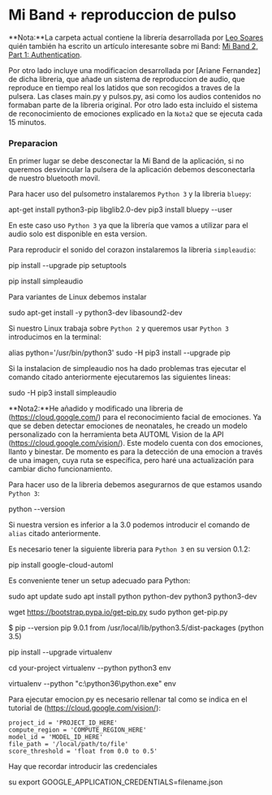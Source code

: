 # Mi Band + reproduccion de pulso

**Nota:**La carpeta actual contiene la librería desarrollada por [Leo Soares](https://github.com/leojrfs/miband2) 
quién también ha escrito un artículo interesante sobre mi Band: [Mi Band 2, Part 1: Authentication](https://leojrfs.github.io/writing/miband2-part1-auth/).

Por otro lado incluye una modificacion desarrollada por [Ariane Fernandez] de dicha libreria, que añade un sistema de reproduccion de audio, que reproduce en tiempo real los latidos 
que son recogidos a traves de la pulsera. Las clases main.py y pulsos.py, asi como los audios contenidos no formaban parte de la libreria original. 
Por otro lado esta incluido el sistema de reconocimiento de emociones explicado en la `Nota2` que se ejecuta cada 15 minutos.

### Preparacion

En primer lugar se debe desconectar la Mi Band de la aplicación, si no queremos desvincular la pulsera de la aplicación debemos desconectarla de nuestro
bluetooth movil.

Para hacer uso del pulsometro instalaremos `Python 3` y la libreria `bluepy`:

apt-get install python3-pip libglib2.0-dev
pip3 install bluepy --user

En este caso uso `Python 3` ya que la librería que vamos a utilizar para el audio solo est disponible en esta version.

Para reproducir el sonido del corazon instalaremos la libreria `simpleaudio`:

pip install --upgrade pip setuptools

pip install simpleaudio

Para variantes de Linux debemos instalar

sudo apt-get install -y python3-dev libasound2-dev

Si nuestro Linux trabaja sobre `Python 2` y queremos usar `Python 3` introducimos en la terminal:

alias python='/usr/bin/python3'
sudo -H pip3 install --upgrade pip

Si la instalacion de simpleaudio nos ha dado problemas tras ejecutar el comando citado anteriormente ejecutaremos las siguientes lineas:

sudo -H pip3 install simpleaudio

**Nota2:**He añadido y modificado una libreria de (https://cloud.google.com/) para el reconocimiento facial de emociones. 
Ya que se deben detectar emociones de neonatales, he creado un modelo personalizado con la herramienta beta AUTOML Vision 
de la API (https://cloud.google.com/vision/). Este modelo cuenta con dos emociones, llanto y binestar. 
De momento es para la detección de una emocion a través de una imagen, cuya ruta se especifica, pero haré una actualización
para cambiar dicho funcionamiento.

Para hacer uso de la libreria debemos asegurarnos de que estamos usando `Python 3`:

python --version

Si nuestra version es inferior a la 3.0 podemos introducir el comando de `alias` citado anteriormente.

Es necesario tener la siguiente libreria para `Python 3` en su version 0.1.2:

pip install google-cloud-automl

Es conveniente tener un setup adecuado para Python:

sudo apt update
sudo apt install python python-dev python3 python3-dev

wget https://bootstrap.pypa.io/get-pip.py
sudo python get-pip.py

$ pip --version
pip 9.0.1 from /usr/local/lib/python3.5/dist-packages (python 3.5)

pip install --upgrade virtualenv

cd your-project
virtualenv --python python3 env

virtualenv --python "c:\python36\python.exe" env

Para ejecutar emocion.py es necesario rellenar tal como se indica en el tutorial de (https://cloud.google.com/vision/):

    project_id = 'PROJECT_ID_HERE'
    compute_region = 'COMPUTE_REGION_HERE'
    model_id = 'MODEL_ID_HERE'
    file_path = '/local/path/to/file'
    score_threshold = 'float from 0.0 to 0.5'

Hay que recordar introducir las credenciales

su
export GOOGLE_APPLICATION_CREDENTIALS=filename.json












